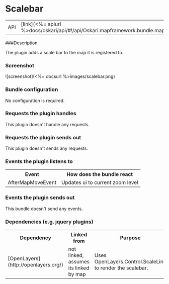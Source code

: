 # Scalebar

<table>
  <tr>
    <td>API</td><td>[link](<%= apiurl %>docs/oskari/api/#!/api/Oskari.mapframework.bundle.mapmodule.plugin.ScaleBarPlugin)</td>
  </tr>
</table>

###Description

The plugin adds a scale bar to the map it is registered to.

### Screenshot

![screenshot](<%= docsurl %>images/scalebar.png)

### Bundle configuration

No configuration is required.

### Requests the plugin handles

This plugin doesn't handle any requests.

### Requests the plugin sends out

This plugin doesn't sends any requests.

### Events the plugin listens to

<table>
  <tr>
    <th>Event</th><th>How does the bundle react</th>
  </tr>
  <tr>
    <td>AfterMapMoveEvent</td><td>Updates ui to current zoom level</td>
  </tr>
</table>

### Events the plugin sends out

This bundle doesn't send any events.

### Dependencies (e.g. jquery plugins)

<table>
  <tr>
    <th>Dependency</th><th>Linked from</th><th>Purpose</th>
  </tr>
  <tr>
    <td>[OpenLayers](http://openlayers.org/)</td><td>not linked, assumes its linked by map</td><td>Uses OpenLayers.Control.ScaleLine to render the scalebar.</td>
  </tr>
</table>
